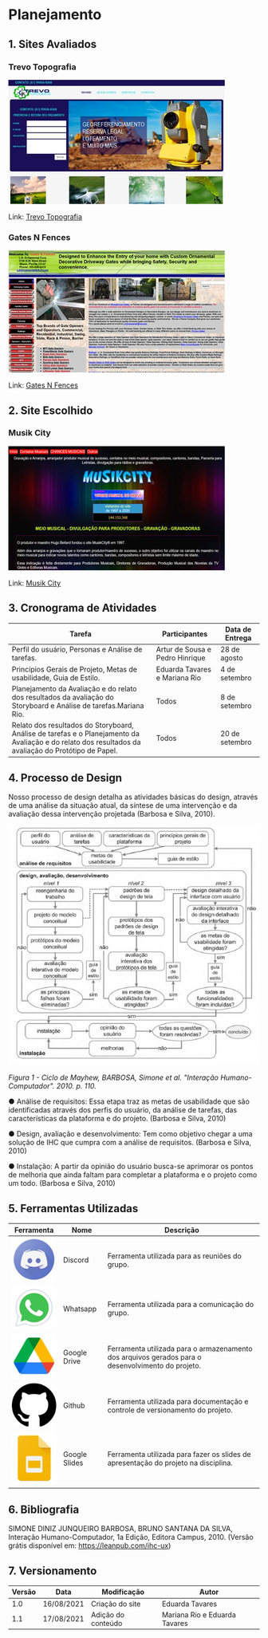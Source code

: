 # Planejamento

## 1. Sites Avaliados

### Trevo Topografia

![](img/trevotopografia.jpg)

Link: [Trevo Topografia](https://www.trevotopografia.com/)

### Gates N Fences

![](img/gatesnfences.jpg)

Link: [Gates N Fences](http://gatesnfences.com/index.html)

## 2. Site Escolhido

### Musik City

![](img/musik.jpg)

Link: [Musik City](https://musikcity.mus.br/)

## 3. Cronograma de Atividades 

Tarefa      |Participantes |Data de Entrega
--------------  |----------|------
Perfil do usuário, Personas e Análise de tarefas.|Artur de Sousa e Pedro Hinrique|28 de agosto
Princípios Gerais de Projeto, Metas de usabilidade, Guia de Estilo.|Eduarda Tavares e Mariana Rio|4 de setembro 
Planejamento da Avaliação e do relato dos resultados da avaliação do Storyboard e Análise de tarefas.Mariana Rio.|Todos|8 de setembro 
Relato dos resultados do Storyboard, Análise de tarefas e o Planejamento da Avaliação e do relato dos resultados da avaliação do Protótipo de Papel.|Todos|20 de setembro

## 4. Processo de Design

Nosso processo de design detalha as atividades básicas do design, através de uma análise da situação atual, da síntese de uma intervenção e da avaliação dessa intervenção projetada (Barbosa e Silva, 2010).

![](img/processodesign.jpg)

*Figura 1 -  Ciclo de Mayhew, BARBOSA, Simone et al. "Interação Humano-Computador". 2010. p. 110.*

●	Análise de requisitos: Essa etapa traz as metas de usabilidade que são identificadas através dos perfis do usuário, da análise de tarefas, das características da plataforma e do projeto. (Barbosa e Silva, 2010)

●	Design, avaliação e desenvolvimento: Tem como objetivo chegar a uma solução de IHC que cumpra com a análise de requisitos. (Barbosa e Silva, 2010)

●	Instalação: A partir da opinião do usuário busca-se aprimorar os pontos de melhoria que ainda faltam para completar a plataforma e o projeto como um todo. (Barbosa e Silva, 2010)

## 5.	Ferramentas Utilizadas

Ferramenta      |Nome |Descrição
--------------  |----------|------
![](img/disc.jpg)  |Discord|Ferramenta utilizada para as reuniões do grupo.
![](img/wpp.jpg) |Whatsapp|Ferramenta utilizada para a comunicação do grupo.
![](img/drive.jpg)|Google Drive|Ferramenta utilizada para o armazenamento dos arquivos gerados para o desenvolvimento do projeto.
![](img/git.jpg)|Github|Ferramenta utilizada para documentação e controle de versionamento do projeto.
![](img/apresentacoes.jpg)|Google Slides |Ferramenta utilizada para fazer os slides de apresentação do projeto na disciplina.

## 6. Bibliografia 
SIMONE DINIZ JUNQUEIRO BARBOSA, BRUNO SANTANA DA SILVA, Interação Humano-Computador, 1a Edição, Editora Campus, 2010. (Versão grátis disponível em: https://leanpub.com/ihc-ux)

## 7. Versionamento
Versão|Data      |Modificação        |Autor
------|----------|-------------------|--------
1.0   |16/08/2021|Criação do site    | Eduarda Tavares
1.1   |17/08/2021|Adição do conteúdo | Mariana Rio e Eduarda Tavares

